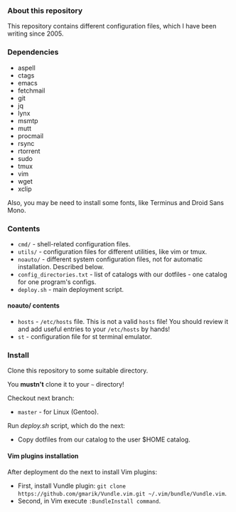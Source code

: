 ### About this repository

This repository contains different configuration files, which I
have been writing since 2005.

### Dependencies

* aspell
* ctags
* emacs
* fetchmail
* git
* jq
* lynx
* msmtp
* mutt
* procmail
* rsync
* rtorrent
* sudo
* tmux
* vim
* wget
* xclip

Also, you may be need to install some fonts, like Terminus and Droid Sans Mono.

### Contents

* `cmd/` - shell-related configuration files.
* `utils/` - configuration files for different utilities, like vim or tmux.
* `noauto/` - different system configuration files, not for automatic installation. Described below.
* `config_directories.txt` - list of catalogs with our dotfiles - one catalog for one program's configs.
* `deploy.sh` - main deployment script.

#### noauto/ contents

* `hosts` - `/etc/hosts` file. This is not a valid `hosts` file! You should review it and add useful entries to your `/etc/hosts` by hands!
* `st` - configuration file for st terminal emulator.

### Install

Clone this repository to some suitable directory.

You **mustn't** clone it to your `~` directory!

Checkout next branch:
* `master` - for Linux (Gentoo).

Run *deploy.sh* script, which do the next:
* Copy dotfiles from our catalog to the user $HOME catalog.

#### Vim plugins installation

After deployment do the next to install Vim plugins:
* First, install Vundle plugin: `git clone https://github.com/gmarik/Vundle.vim.git ~/.vim/bundle/Vundle.vim`.
* Second, in Vim execute `:BundleInstall command`.

